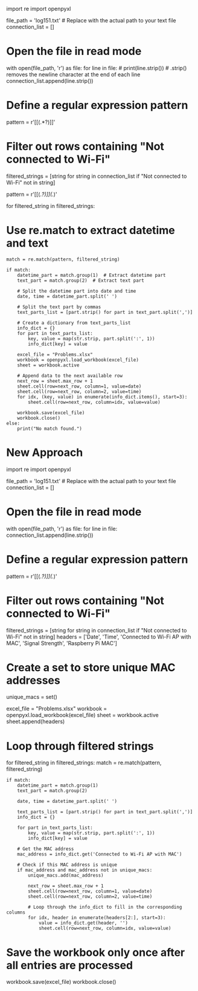 
import re
import openpyxl


file_path = 'log151.txt'  # Replace with the actual path to your text file
connection_list = []
# Open the file in read mode
with open(file_path, 'r') as file:
    for line in file:
        # print(line.strip())  # .strip() removes the newline character at the end of each line
        connection_list.append(line.strip())

# Define a regular expression pattern
pattern = r'\[\[(.*?)\]\]'

# Filter out rows containing "Not connected to Wi-Fi"
filtered_strings = [string for string in connection_list if "Not connected to Wi-Fi" not in string]

pattern = r'\[\[(.*?)\]\](.*)'

for filtered_string in filtered_strings:
# Use re.match to extract datetime and text
    match = re.match(pattern, filtered_string)

    if match:
        datetime_part = match.group(1)  # Extract datetime part
        text_part = match.group(2)  # Extract text part
        
        # Split the datetime part into date and time
        date, time = datetime_part.split(' ')

        # Split the text part by commas
        text_parts_list = [part.strip() for part in text_part.split(',')]

        # Create a dictionary from text_parts_list
        info_dict = {}
        for part in text_parts_list:
            key, value = map(str.strip, part.split(':', 1))
            info_dict[key] = value
        
        excel_file = "Problems.xlsx"
        workbook = openpyxl.load_workbook(excel_file)
        sheet = workbook.active
        
        # Append data to the next available row
        next_row = sheet.max_row + 1
        sheet.cell(row=next_row, column=1, value=date)
        sheet.cell(row=next_row, column=2, value=time)
        for idx, (key, value) in enumerate(info_dict.items(), start=3):
            sheet.cell(row=next_row, column=idx, value=value)
        
        workbook.save(excel_file)
        workbook.close()
    else:
        print("No match found.")
# New Approach

import re
import openpyxl

file_path = 'log151.txt'  # Replace with the actual path to your text file
connection_list = []

# Open the file in read mode
with open(file_path, 'r') as file:
    for line in file:
        connection_list.append(line.strip())

# Define a regular expression pattern
pattern = r'\[\[(.*?)\]\](.*)'

# Filter out rows containing "Not connected to Wi-Fi"
filtered_strings = [string for string in connection_list if "Not connected to Wi-Fi" not in string]
headers = ['Date', 'Time', 'Connected to Wi-Fi AP with MAC', 'Signal Strength', 'Raspberry Pi MAC']

# Create a set to store unique MAC addresses
unique_macs = set()

excel_file = "Problems.xlsx"
workbook = openpyxl.load_workbook(excel_file)
sheet = workbook.active
sheet.append(headers)

# Loop through filtered strings
for filtered_string in filtered_strings:
    match = re.match(pattern, filtered_string)

    if match:
        datetime_part = match.group(1)
        text_part = match.group(2)

        date, time = datetime_part.split(' ')

        text_parts_list = [part.strip() for part in text_part.split(',')]
        info_dict = {}

        for part in text_parts_list:
            key, value = map(str.strip, part.split(':', 1))
            info_dict[key] = value

        # Get the MAC address
        mac_address = info_dict.get('Connected to Wi-Fi AP with MAC')

        # Check if this MAC address is unique
        if mac_address and mac_address not in unique_macs:
            unique_macs.add(mac_address)

            next_row = sheet.max_row + 1
            sheet.cell(row=next_row, column=1, value=date)
            sheet.cell(row=next_row, column=2, value=time)
            
            # Loop through the info_dict to fill in the corresponding columns
            for idx, header in enumerate(headers[2:], start=3):
                value = info_dict.get(header, '')
                sheet.cell(row=next_row, column=idx, value=value)

# Save the workbook only once after all entries are processed
workbook.save(excel_file)
workbook.close()


